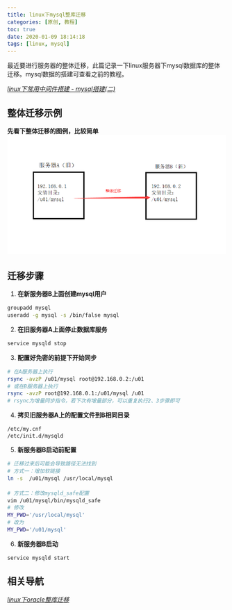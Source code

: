 ```yaml
---
title: linux下mysql整库迁移
categories: [原创, 教程]
toc: true
date: 2020-01-09 18:14:18
tags: [linux, mysql]
---
```

最近要进行服务器的整体迁移，此篇记录一下linux服务器下mysql数据库的整体迁移。mysql数据的搭建可查看之前的教程。 
<!--more--> 
[*linux下常用中间件搭建 - mysql搭建(二)*](/2019/07/04/linux下常用中间件搭建-mysql搭建二/)

## 整体迁移示例
**先看下整体迁移的图例，比较简单**
![mysql-migration.png](/img/blog/mysql-migration.png)

## 迁移步骤
1. **在新服务器B上面创建mysql用户**
```bash
groupadd mysql
useradd -g mysql -s /bin/false mysql
```
2. **在旧服务器A上面停止数据库服务**
```bash
service mysqld stop
```
3. **配置好免密的前提下开始同步**
```bash
# 在A服务器上执行
rsync -avzP /u01/mysql root@192.168.0.2:/u01
# 或在B服务器上执行
rsync -avzP root@192.168.0.1:/u01/mysql /u01
# rsync为增量同步指令，若下次有增量部分，可以重复执行2、3步骤即可
```
4. **拷贝旧服务器A上的配置文件到B相同目录**
```
/etc/my.cnf
/etc/init.d/mysqld
```
5. **新服务器B启动前配置**
```bash
# 迁移过来后可能会导致路径无法找到
# 方式一：增加软链接
ln -s  /u01/mysql /usr/local/mysql

# 方式二：修改mysqld_safe配置
vim /u01/mysql/bin/mysqld_safe
# 修改
MY_PWD='/usr/local/mysql'
# 改为
MY_PWD='/u01/mysql'
```
6. **新服务器B启动**
```bash
service mysqld start
```

## 相关导航  
[*linux下oracle整库迁移*](/2020/01/19/linux下oracle整库迁移/)